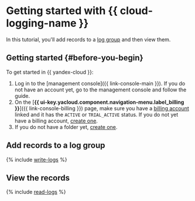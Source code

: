 # Getting started with {{ cloud-logging-name }}

In this tutorial, you'll add records to a [log group](./concepts/log-group.md) and then view them.

## Getting started {#before-you-begin}

To get started in {{ yandex-cloud }}:
1. Log in to the [management console]({{ link-console-main }}). If you do not have an account yet, go to the management console and follow the guide.
1. On the [**{{ ui-key.yacloud.component.navigation-menu.label_billing }}**]({{ link-console-billing }}) page, make sure you have a [billing account](../billing/concepts/billing-account.md) linked and it has the `ACTIVE` or `TRIAL_ACTIVE` status. If you do not yet have a billing account, [create one](../billing/quickstart/index.md#create_billing_account).
1. If you do not have a folder yet, [create one](../resource-manager/operations/folder/create.md).

## Add records to a log group

{% include [write-logs](../_includes/logging/write-logs.md) %}

## View the records

{% include [read-logs](../_includes/logging/read-logs.md) %}
